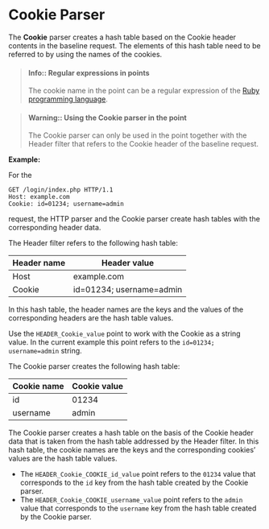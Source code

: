 [link-ruby]:        http://ruby-doc.org/core-2.6.1/doc/regexp_rdoc.html

# Cookie Parser

The **Cookie** parser creates a hash table based on the Cookie header contents in the baseline request. The elements of this hash table need to be referred to by using the names of the cookies.

> #### Info:: Regular expressions in points
> The cookie name in the point can be a regular expression of the [Ruby programming language][link-ruby].

 > #### Warning:: Using the Cookie parser in the point
> The Cookie parser can only be used in the point together with the Header filter that refers to the Cookie header of the baseline request.
 
**Example:** 

For the

```
GET /login/index.php HTTP/1.1
Host: example.com
Cookie: id=01234; username=admin
```

request, the HTTP parser and the Cookie parser create hash tables with the corresponding header data.

The Header filter refers to the following hash table:

| Header name   | Header value             |
|---------------|--------------------------|
| Host          | example.com              |
| Cookie        | id=01234; username=admin |

In this hash table, the header names are the keys and the values of the corresponding headers are the hash table values.

Use the `HEADER_Cookie_value` point to work with the Cookie as a string value. In the current example this point refers to the `id=01234; username=admin` string.

The Cookie parser creates the following hash table:

| Cookie name | Cookie value  |
|-------------|---------------|
| id          | 01234         |
| username    | admin         |

The Cookie parser creates a hash table on the basis of the Cookie header data that is taken from the hash table addressed by the Header filter. In this hash table, the cookie names are the keys and the corresponding cookies’ values are the hash table values.

*   The `HEADER_Cookie_COOKIE_id_value` point refers to the `01234` value that corresponds to the `id` key from the hash table created by the Cookie parser.
*   The `HEADER_Cookie_COOKIE_username_value` point refers to the `admin` value that corresponds to the `username` key from the hash table created by the Cookie parser.

